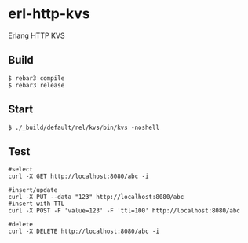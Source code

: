 erl-http-kvs
=====

Erlang HTTP KVS

Build
-----

    $ rebar3 compile
    $ rebar3 release

Start
-----

    $ ./_build/default/rel/kvs/bin/kvs -noshell

Test
-----

    #select
    curl -X GET http://localhost:8080/abc -i
    
    #insert/update
    curl -X PUT --data "123" http://localhost:8080/abc
    #insert with TTL
    curl -X POST -F 'value=123' -F 'ttl=100' http://localhost:8080/abc
    
    #delete
    curl -X DELETE http://localhost:8080/abc -i
